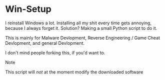 
# Win-Setup

I reinstall Windows a lot. Installing all my shit every time gets annoying, because I always forget it. Solution? Making a small Python script to do it.

This is mainly for Malware Devlopment, Reverse Engineering / Game Cheat Devlopment, and general Devlopment. 

I don't mind people forking this, if you'd want to.
> [!NOTE]  
> This script will *not* at the moment modify the downloaded software
